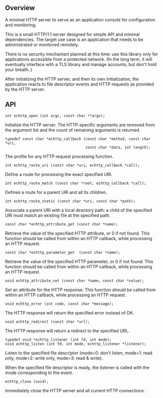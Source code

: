 ## Overview
A minimal HTTP server to serve as an application console for configuration and monitoring.

This is a small HTTP/1.1 server designed for simple API and minimal dependencies. The target use case is an application that needs to be administrated or monitored remotely.

There is no security mechanism planned at this time: use this library only for applications accessible from a protected network.
(In the long term, it will eventually interface with a TLS library and manage accounts, but don't hold your breath..)

After initializing the HTTP server, and then its own initialization, the application reacts to file descriptor events and HTTP requests as provided by the HTTP server.

## API
```
int echttp_open (int argc, const char **argv);
```
Initialize the HTTP server. The HTTP-specific arguments are removed from the argument list and the count of remaining arguments is returned.

```
typedef const char *echttp_callback (const char *method, const char *uri,
                                     const char *data, int length);
```
The profile for any HTTP request processing function.
```
int echttp_route_uri (const char *uri, echttp_callback *call);
```
Define a route for processing the exact specified URI.
```
int echttp_route_match (const char *root, echttp_callback *call);
```
Defines a route for a parent URI and all its children.
```
int echttp_route_static (const char *uri, const char *path);
```
Associate a parent URI with a local directory path: a child of the specified URI must match an existing file at the specified path.
```
const char *echttp_attribute_get (const char *name); 
```
Retrieve the value of the specified HTTP attribute, or 0 if not found. This function should be called from within an HTTP callback, while processing an HTTP request.
```
const char *echttp_parameter_get  (const char *name);
```
Retrieve the value of the specified HTTP parameter, or 0 if not found. This function should be called from within an HTTP callback, while processing an HTTP request.
```
void echttp_attribute_set (const char *name, const char *value);
```
Set an attribute for the HTTP response. This function should be called from within an HTTP callback, while processing an HTTP request.
```
void echttp_error (int code, const char *message);
```
The HTTP response will return the specified error instead of OK.
```
void echttp_redirect (const char *url);
```
The HTTP response will return a redirect to the specified URL.
```
typedef void *echttp_listener (int fd, int mode);
void echttp_listen (int fd, int mode, echttp_listener *listener);
```
Listen to the specified file descriptor (mode=0: don't listen, mode=1: read only, mode=2: write only, mode=3: read & write).

When the specified file descriptor is ready, the listener is called with the mode corresponding to the event.
```
echttp_close (void);
```
Immediately close the HTTP server and all current HTTP connections.
